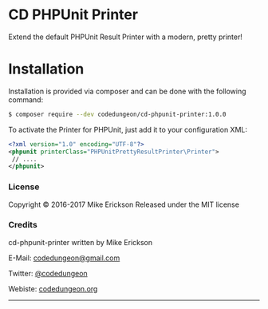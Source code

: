 # CD PHPUnit Printer

Extend the default PHPUnit Result Printer with a modern, pretty printer!

# Installation

Installation is provided via composer and can be done with the following command:
```bash
$ composer require --dev codedungeon/cd-phpunit-printer:1.0.0
```

To activate the Printer for PHPUnit, just add it to your configuration XML:
```xml
<?xml version="1.0" encoding="UTF-8"?>
<phpunit printerClass="PHPUnitPrettyResultPrinter\Printer">
 // ....
</phpunit>
```

### License

Copyright &copy; 2016-2017 Mike Erickson
Released under the MIT license


### Credits

cd-phpunit-printer written by Mike Erickson

E-Mail: [codedungeon@gmail.com](mailto:codedungeon@gmail.com)

Twitter: [@codedungeon](http://twitter.com/codedungeon)

Webiste: [codedungeon.org](http://codedungeon.org)

***
